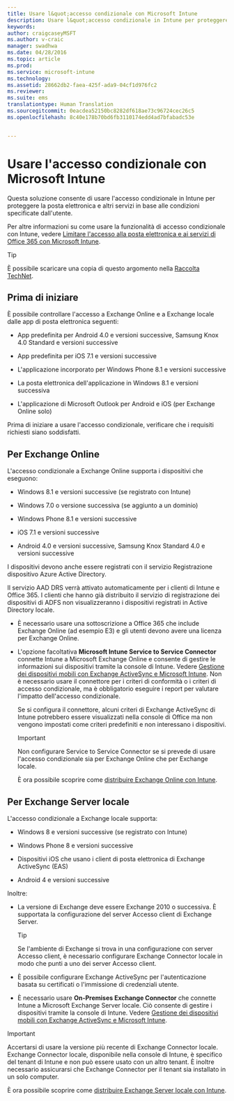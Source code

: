```yaml
---
title: Usare l&quot;accesso condizionale con Microsoft Intune
description: Usare l&quot;accesso condizionale in Intune per proteggere la posta elettronica e altri servizi.
keywords: 
author: craigcaseyMSFT
ms.author: v-craic
manager: swadhwa
ms.date: 04/28/2016
ms.topic: article
ms.prod: 
ms.service: microsoft-intune
ms.technology: 
ms.assetid: 28662db2-faea-425f-ada9-04cf1d976fc2
ms.reviewer: 
ms.suite: ems
translationtype: Human Translation
ms.sourcegitcommit: 0eacdea52150bc8282df618ae73c96724cec26c5
ms.openlocfilehash: 8c40e178b70bd6fb3110174edd4ad7bfabadc53e


---
```


# Usare l'accesso condizionale con Microsoft Intune
Questa soluzione consente di usare l'accesso condizionale in Intune per proteggere la posta elettronica e altri servizi in base alle condizioni specificate dall'utente.

Per altre informazioni su come usare la funzionalità di accesso condizionale con Intune, vedere [Limitare l'accesso alla posta elettronica e ai servizi di Office 365 con Microsoft Intune](/intune/deploy-use/restrict-access-to-email-and-o365-services-with-microsoft-intune).

> [!TIP]
> È possibile scaricare una copia di questo argomento nella [Raccolta TechNet](https://gallery.technet.microsoft.com/protect-company-data-and-8c5e08b4).

## Prima di iniziare
È possibile controllare l'accesso a Exchange Online e a Exchange locale dalle app di posta elettronica seguenti:

-   App predefinita per Android 4.0 e versioni successive, Samsung Knox 4.0 Standard e versioni successive

-   App predefinita per iOS 7.1 e versioni successive

-   L'applicazione incorporato per Windows Phone 8.1 e versioni successive

-   La posta elettronica dell'applicazione in Windows 8.1 e versioni successiva

-   L'applicazione di Microsoft Outlook per Android e iOS (per Exchange Online solo)

Prima di iniziare a usare l'accesso condizionale, verificare che i requisiti richiesti siano soddisfatti.

## Per Exchange Online
L'accesso condizionale a Exchange Online supporta i dispositivi che eseguono:

-   Windows 8.1 e versioni successive (se registrato con Intune)

-   Windows 7.0 o versione successiva (se aggiunto a un dominio)

-   Windows Phone 8.1 e versioni successive

-   iOS 7.1 e versioni successive

-   Android 4.0 e versioni successive, Samsung Knox Standard 4.0 e versioni successive

I dispositivi devono anche essere registrati con il servizio Registrazione dispositivo Azure Active Directory.

Il servizio AAD DRS verrà attivato automaticamente per i clienti di Intune e Office 365. I clienti che hanno già distribuito il servizio di registrazione dei dispositivi di ADFS non visualizzeranno i dispositivi registrati in Active Directory locale.

-   È necessario usare una sottoscrizione a Office 365 che include Exchange Online (ad esempio E3) e gli utenti devono avere una licenza per Exchange Online.

-   L'opzione facoltativa **Microsoft Intune Service to Service Connector** connette Intune a Microsoft Exchange Online e consente di gestire le informazioni sui dispositivi tramite la console di Intune. Vedere [Gestione dei dispositivi mobili con Exchange ActiveSync e Microsoft Intune](/intune/deploy-use/mobile-device-management-with-exchange-activesync-and-microsoft-intune). Non è necessario usare il connettore per i criteri di conformità o i criteri di accesso condizionale, ma è obbligatorio eseguire i report per valutare l'impatto dell'accesso condizionale.

    Se si configura il connettore, alcuni criteri di Exchange ActiveSync di Intune potrebbero essere visualizzati nella console di Office ma non vengono impostati come criteri predefiniti e non interessano i dispositivi.

    > [!IMPORTANT]
    > Non configurare Service to Service Connector se si prevede di usare l'accesso condizionale sia per Exchange Online che per Exchange locale.

    È ora possibile scoprire come [distribuire Exchange Online con Intune](conditional-access-intune-exchange-online.md).

## Per Exchange Server locale
L'accesso condizionale a Exchange locale supporta:

-   Windows 8 e versioni successive (se registrato con Intune)

-   Windows Phone 8 e versioni successive

-   Dispositivi iOS che usano i client di posta elettronica di Exchange ActiveSync (EAS)

-   Android 4 e versioni successive

Inoltre:

-   La versione di Exchange deve essere Exchange 2010 o successiva. È supportata la configurazione del server Accesso client di Exchange Server.

    > [!TIP]
    > Se l'ambiente di Exchange si trova in una configurazione con server Accesso client, è necessario configurare Exchange Connector locale in modo che punti a uno dei server Accesso client.

-   È possibile configurare Exchange ActiveSync per l'autenticazione basata su certificati o l'immissione di credenziali utente.

-   È necessario usare **On-Premises Exchange Connector** che connette Intune a Microsoft Exchange Server locale. Ciò consente di gestire i dispositivi tramite la console di Intune. Vedere [Gestione dei dispositivi mobili con Exchange ActiveSync e Microsoft Intune](/intune/deploy-use/mobile-device-management-with-exchange-activesync-and-microsoft-intune).

  > [!IMPORTANT]
> Accertarsi di usare la versione più recente di Exchange Connector locale. Exchange Connector locale, disponibile nella console di Intune, è specifico del tenant di Intune e non può essere usato con un altro tenant. È inoltre necessario assicurarsi che Exchange Connector per il tenant sia installato in un solo computer.

  È ora possibile scoprire come [distribuire Exchange Server locale con Intune](conditional-access-intune-exchange.md).



<!--HONumber=Nov16_HO2-->


